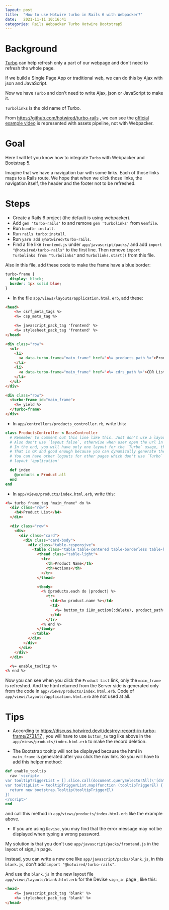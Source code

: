 ```yaml
---
layout: post
title:  "How to use Hotwire turbo in Rails 6 with Webpacker?"
date:   2021-11-11 10:16:41
categories: Rails Webpacker Turbo Hotwire Bootstrap5
---
```

# Background

[Turbo](https://turbo.hotwired.dev/handbook/introduction) can help refresh only a part of our webpage and don't need to refresh the whole page.

If we build a Single Page App or traditional web, we can do this by Ajax with json and JavaScript.

Now we have `Turbo` and don't need to write Ajax, json or JavaScript to make it.

`Turbolinks` is the old name of Turbo.

From https://github.com/hotwired/turbo-rails , we can see the [official example video](https://hotwired.dev/#screencast) is represented with assets pipeline, not with Webpacker.

# Goal
Here I will let you know how to integrate `Turbo` with Webpacker and Bootstrap 5.

Imagine that we have a navigation bar with some links. Each of those links maps to a Rails route.
We hope that when we click those links, the navigation itself, the header and the footer not to be refreshed.

# Steps
* Create a Rails 6 project (the default is using webpacker).
* Add `gem 'turbo-rails'` to and remove `gem 'turbolinks'` from `Gemfile`.
* Run `bundle install`.
* Run `rails turbo:install`.
* Run `yarn add @hotwired/turbo-rails`.
* Find a file like `frontend.js` under `app/javascript/packs/` and add `import "@hotwired/turbo-rails"` to the first line.
Then remove `import Turbolinks from "turbolinks"` and `Turbolinks.start()` from this file.

Also in this file, add these code to make the frame have a blue border:
```css
turbo-frame {
  display: block;
  border: 1px solid blue;
}
```

* In the file `app/views/layouts/application.html.erb`, add these:

```html
<head>
    <%= csrf_meta_tags %>
    <%= csp_meta_tag %>

    <%= javascript_pack_tag 'frontend' %>
    <%= stylesheet_pack_tag 'frontend' %>
</head>

<div class="row">
  <ul>
    <li>
      <a data-turbo-frame="main_frame" href="<%= products_path %>">Product List </a>
    </li>
    <li>
      <a data-turbo-frame="main_frame" href="<%= cdrs_path %>">CDR List </a>
    </li>
  </ul>
</div>    

<div class="row">
  <turbo-frame id="main_frame">
    <%= yield %>
  </turbo-frame>
</div>
```

* In `app/controllers/products_controller.rb`, write this:

```ruby
class ProductsController < BaseController
  # Remember to comment out this line like this. Just don't use a layout specifically. If you write a layout specifically, the layout will always be used!
  # Also don't use `layout false`, otherwise when user open the url in a new browser tab, the default layout `application` was lost.
  # In the end, you will have only one layout for the `Turbo` usage, that is the `app/views/layouts/application.html.erb`. And you need never specifically write `layout 'application'`. 
  # That is OK and good enough because you can dynamically generate the content of this `application.html.erb`.
  # You can have other logouts for other pages which don't use `Turbo` like `sign_in` or `register` pages.
  # layout 'application'

  def index
    @products = Product.all
  end
end
```

* In `app/views/products/index.html.erb`, write this:

```html
<%= turbo_frame_tag "main_frame" do %>
  <div class="row">
    <h4>Product List</h4>
  </div>

  <div class="row">
    <div>
      <div class="card">
        <div class="card-body">
          <div class="table-responsive">
            <table class="table table-centered table-borderless table-hover nowrap">
              <thead class="table-light">
                <tr>
                  <th>Product Name</th>
                  <th>Actions</th>
                </tr>
              </thead>

              <tbody>
                <% @products.each do |product| %>
                  <tr>
                    <td><%= product.name %></td>
                    <td>
                      <%= button_to i18n_action(:delete), product_path(product), method: :delete, data: { confirm: i18n_action(:delete_confirm), disable_with: 'Deleting...' }, class: 'btn btn-primary btn-sm' %>
                    </td>
                  </tr>
                <% end %>
              </tbody>
            </table>
          </div>
        </div>
      </div>
    </div>
  </div>

  <%= enable_tooltip %>
<% end %>
```

Now you can see when you click the `Product List` link, only the `main_frame` is refreshed.
And the html returned from the Server side is generated only from the code in `app/views/products/index.html.erb`.
Code of `app/views/layouts/application.html.erb` are not used at all.

# Tips
* According to https://discuss.hotwired.dev/t/destroy-record-in-turbo-frame/2731/17 , you will have to use `button_to` tag like above in the `app/views/products/index.html.erb` to make the record deletion.

* The Bootstrap tooltip will not be displayed because the html in `main_frame` is generated after you click the nav link. 
So you will have to add this helper method:

```ruby
def enable_tooltip
  raw '<script>
var tooltipTriggerList = [].slice.call(document.querySelectorAll(\'[data-bs-toggle="tooltip"]\'))
var tooltipList = tooltipTriggerList.map(function (tooltipTriggerEl) {
  return new bootstrap.Tooltip(tooltipTriggerEl)
})
</script>'
end
```
and call this method in `app/views/products/index.html.erb` like the example above.

* If you are using `Devise`, you may find that the error message may not be displayed when typing a wrong password.

My solution is that you don't use `app/javascript/packs/frontend.js` in the layout of sign_in page.

Instead, you can write a new one like `app/javascript/packs/blank.js`, in this `blank.js`, don't add `import "@hotwired/turbo-rails"`.

And use the `blank.js` in the new layout file `app/views/layouts/blank.html.erb` for the Devise `sign_in` page
, like this:

```html
<head>
    <%= javascript_pack_tag 'blank' %>
    <%= stylesheet_pack_tag 'blank' %>
</head>
```
